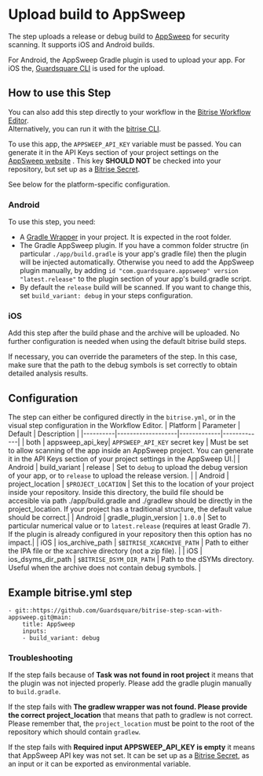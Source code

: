# Upload build to AppSweep

The step uploads a release or debug build to [AppSweep](https://appsweep.guardsquare.com) for security scanning. It
supports iOS and Android builds.

For Android, the AppSweep Gradle plugin is used to upload your app. For iOS the, [Guardsquare CLI](https://appsweep.guardsquare.com/docs/ci/guardsquare-cli) is used for the upload.

## How to use this Step

You can also add this step directly to your workflow in the [Bitrise Workflow Editor](https://devcenter.bitrise.io/steps-and-workflows/steps-and-workflows-index/).  
Alternatively, you can run it with the [bitrise CLI](https://github.com/bitrise-io/bitrise).

To use this app, the `APPSWEEP_API_KEY` variable must be passed. You can generate it in the API Keys section of your project settings on the [AppSweep website](https://appsweep.guardsquare.com/) . This key **SHOULD NOT** be checked into your repository, but set up as a [Bitrise Secret](https://devcenter.bitrise.io/en/builds/secrets.html).

See below for the platform-specific configuration.

### Android

To use this step, you need:

* A [Gradle Wrapper](https://docs.gradle.org/current/userguide/gradle_wrapper.html) in your project. It is expected in the root folder.
* The Gradle AppSweep plugin. If you have a common folder structre (in particular `./app/build.gradle` is your app's gradle file) then the plugin will be injected automatically. Otherwise you need to add the AppSweep plugin manually, by adding `id "com.guardsquare.appsweep" version "latest.release"` to the plugin section of your app's build.gradle script.
* By default the `release` build will be scanned. If you want to change this, set `build_variant: debug` in your steps configuration.

### iOS

Add this step after the build phase and the archive will be uploaded. No further configuration is needed when using the default bitrise build steps. 

If necessary, you can override the parameters of the step. In this case, make sure that the path to the debug symbols is set correctly to obtain detailed analysis results.

## Configuration

The step can either be configured directly in the `bitrise.yml`, or in the visual step configuration in the Workflow Editor.
| Platform | Parameter         | Default     | Description |
|----------|-------------------|-------------|-------------|
| both | appsweep_api_key| `APPSWEEP_API_KEY` secret key | Must be set to allow scanning of the app inside an AppSweep project. You can generate it in the API Keys section of your project settings in the AppSweep UI.| 
| Android | build_variant | release | Set to `debug` to upload the debug version of your app, or to `release` to upload the release version. |
| Android | project_location | `$PROJECT_LOCATION` | Set this to the location of your project inside your repository. Inside this directory, the build file should be accesible via path ./app/build.gradle and ./gradlew should be directly in the project_location. If your project has a traditional structure, the default value should be correct.|
| Android | gradle_plugin_version | `1.0.0` | Set to particular numerical value or to `latest.release` (requires at least Gradle 7). If the plugin is already configured in your repository then this option has no impact.|
| iOS | ios_archive_path | `$BITRISE_XCARCHIVE_PATH` | Path to either the IPA file or the xcarchive directory (not a zip file). |
| iOS | ios_dsyms_dir_path | `$BITRISE_DSYM_DIR_PATH` | Path to the dSYMs directory. Useful when the archive does not contain debug symbols. |

## Example bitrise.yml step

```
- git::https://github.com/Guardsquare/bitrise-step-scan-with-appsweep.git@main:
    title: AppSweep
    inputs:
    - build_variant: debug
```

### Troubleshooting 

If the step fails because of **Task was not found in root project** it means that the plugin was not injected properly. Please add the gradle plugin manually to `build.gradle`. 

If the step fails with **The gradlew wrapper was not found. Please provide the correct project_location** that means that path to gradlew is not correct. Please remember that, the `project_location` must be point to the root of the repository which should contain `gradlew`.

If the step fails with **Required input APPSWEEP_API_KEY is empty** it means that AppSweep API key was not set. It can be set up as a [Bitrise Secret](https://devcenter.bitrise.io/en/builds/secrets.html), as an input or it can be exported as environmental variable. 
